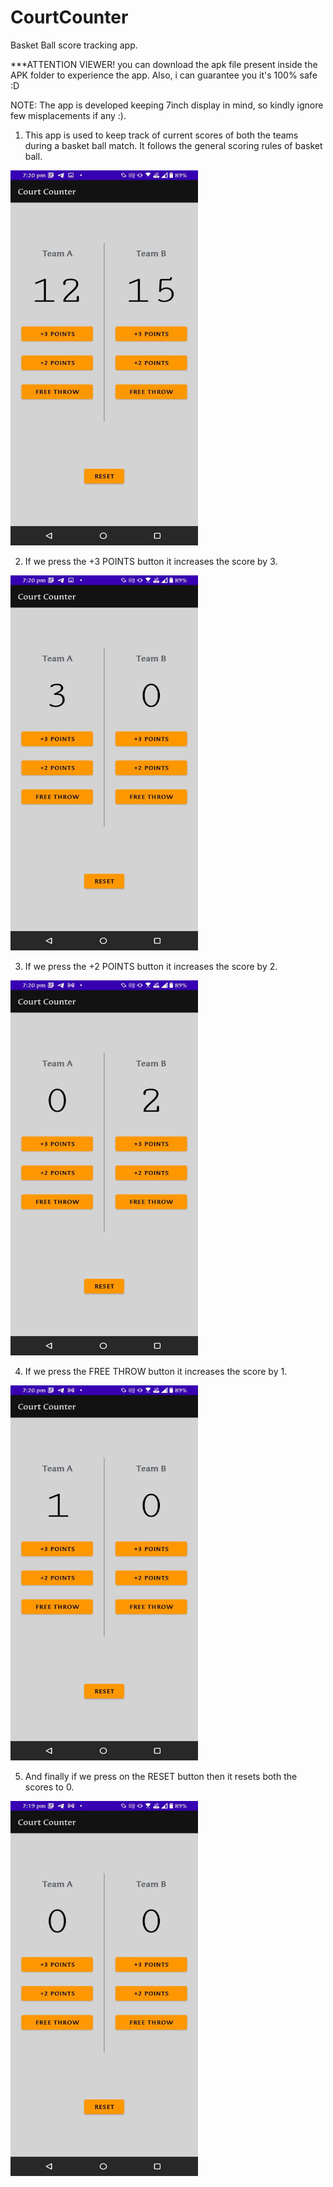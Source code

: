 # CourtCounter
Basket Ball score tracking app.

***ATTENTION VIEWER! you can download the apk file present inside the APK folder to experience the app. Also, i can guarantee you it's 100% safe :D

NOTE: The app is developed keeping 7inch display in mind, so kindly ignore few misplacements if any :).

1. This app is used to keep track of current scores of both the teams during a basket ball match. It follows the general scoring rules of basket ball.


<img src="images/scores.jpeg" width="300" height="600">

2.  If we press the +3 POINTS button it increases the score by 3.


<img src="images/3.jpeg" width="300" height="600">


3.  If we press the +2 POINTS button it increases the score by 2.


<img src="images/2.jpeg" width="300" height="600">


4. If we press the FREE THROW button it increases the score by 1.

<img src="images/1.jpeg" width="300" height="600">


5. And finally if we press on the RESET button then it resets both the scores to 0.

<img src="images/reset.jpeg" width="300" height="600">

